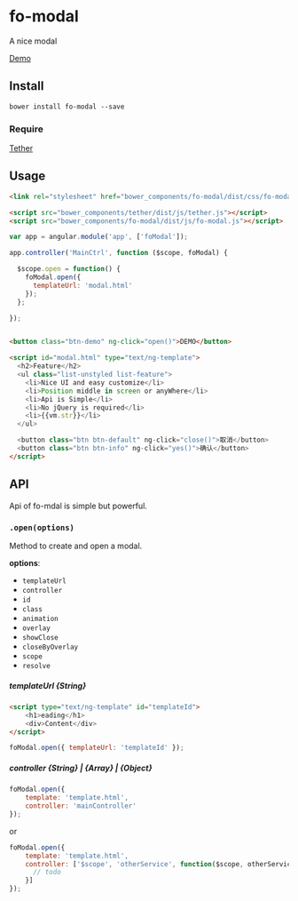 # fo-modal
A nice modal

[Demo](http://fo.modal.mipinr.com)

## Install

```
bower install fo-modal --save
```

### Require
[Tether](https://github.com/HubSpot/tether)

## Usage

```html
<link rel="stylesheet" href="bower_components/fo-modal/dist/css/fo-modal.css" />

<script src="bower_components/tether/dist/js/tether.js"></script>
<script src="bower_components/fo-modal/dist/js/fo-modal.js"></script>
```

```js
var app = angular.module('app', ['foModal']);

app.controller('MainCtrl', function ($scope, foModal) {

  $scope.open = function() {
    foModal.open({
      templateUrl: 'modal.html'
    });
  };

});
```

```html

<button class="btn-demo" ng-click="open()">DEMO</button>

<script id="modal.html" type="text/ng-template">
  <h2>Feature</h2>
  <ul class="list-unstyled list-feature">
    <li>Nice UI and easy customize</li>
    <li>Position middle in screen or anyWhere</li>
    <li>Api is Simple</li>
    <li>No jQuery is required</li>
    <li>{{vm.str}}</li>
  </ul>

  <button class="btn btn-default" ng-click="close()">取消</button>
  <button class="btn btn-info" ng-click="yes()">确认</button>
</script>

```
## API

Api of fo-mdal is simple but powerful.

### ``.open(options)``

Method to create and  open a modal.

**options**:

  - `templateUrl`
  - `controller`    
  - `id`    
  - `class`    
  - `animation`    
  - `overlay`    
  - `showClose`    
  - `closeByOverlay`    
  - `scope`    
  - `resolve`    


##### templateUrl {String}

```html
<script type="text/ng-template" id="templateId">
    <h1>eading</h1>
    <div>Content</div>
</script>
```

```javascript
foModal.open({ templateUrl: 'templateId' });
```

##### controller {String} | {Array} | {Object}

```javascript
foModal.open({
    template: 'template.html',
    controller: 'mainController'
});
```

or

```javascript
foModal.open({
    template: 'template.html',
    controller: ['$scope', 'otherService', function($scope, otherService) {
      // todo
    }]
});
```
